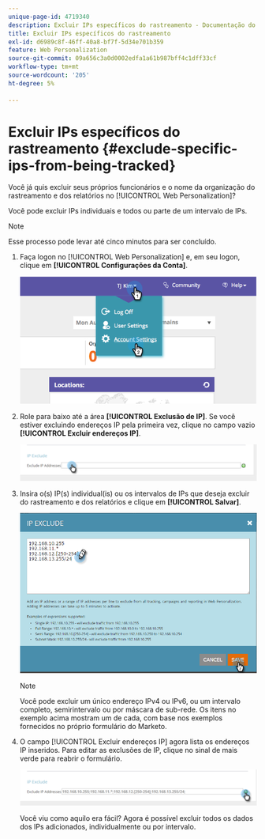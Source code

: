 ```yaml
---
unique-page-id: 4719340
description: Excluir IPs específicos do rastreamento - Documentação do Marketo - Documentação do produto
title: Excluir IPs específicos do rastreamento
exl-id: d6989c8f-46ff-40a8-bf7f-5d34e701b359
feature: Web Personalization
source-git-commit: 09a656c3a0d0002edfa1a61b987bff4c1dff33cf
workflow-type: tm+mt
source-wordcount: '205'
ht-degree: 5%

---
```


# Excluir IPs específicos do rastreamento {#exclude-specific-ips-from-being-tracked}

Você já quis excluir seus próprios funcionários e o nome da organização do rastreamento e dos relatórios no [!UICONTROL Web Personalization]?

Você pode excluir IPs individuais e todos ou parte de um intervalo de IPs.

>[!NOTE]
>
>Esse processo pode levar até cinco minutos para ser concluído.

1. Faça logon no [!UICONTROL Web Personalization] e, em seu logon, clique em **[!UICONTROL Configurações da Conta]**.

   ![](assets/image2014-11-19-19-3a25-3a41.png)

1. Role para baixo até a área **[!UICONTROL Exclusão de IP]**. Se você estiver excluindo endereços IP pela primeira vez, clique no campo vazio **[!UICONTROL Excluir endereços IP]**.

   ![](assets/image2016-11-4-10-3a27-3a1.png)

1. Insira o(s) IP(s) individual(is) ou os intervalos de IPs que deseja excluir do rastreamento e dos relatórios e clique em **[!UICONTROL Salvar]**.

   ![](assets/exclude-ips-form-hands.png)

   >[!NOTE]
   >
   >Você pode excluir um único endereço IPv4 ou IPv6, ou um intervalo completo, semirintervalo ou por máscara de sub-rede. Os itens no exemplo acima mostram um de cada, com base nos exemplos fornecidos no próprio formulário do Marketo.

1. O campo [!UICONTROL Excluir endereços IP] agora lista os endereços IP inseridos. Para editar as exclusões de IP, clique no sinal de mais verde para reabrir o formulário.

   ![](assets/exclude-ips-after.png)

   Você viu como aquilo era fácil? Agora é possível excluir todos os dados dos IPs adicionados, individualmente ou por intervalo.

